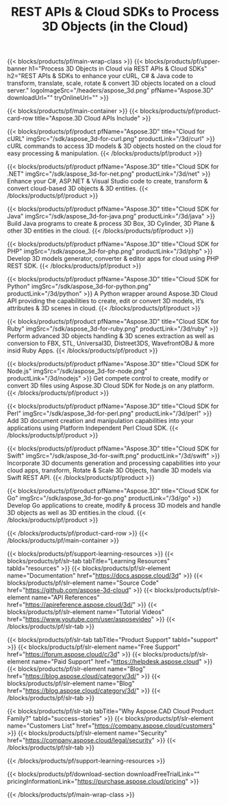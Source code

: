 ﻿---
title: REST APIs & Cloud SDKs to Process 3D Objects (in the Cloud)
description: REST APIs & SDKs to enhance your cURL, C# & Java code to transform, translate, scale, rotate & convert 3D objects located on a cloud server 
weight: 10
url: /family
---

{{< blocks/products/pf/main-wrap-class >}}
{{< blocks/products/pf/upper-banner h1="Process 3D Objects in Cloud via REST APIs & Cloud SDKs" h2="REST APIs & SDKs to enhance your cURL, C# & Java code to transform, translate, scale, rotate & convert 3D objects located on a cloud server." logoImageSrc="/headers/aspose_3d.png" pfName="Aspose.3D" downloadUrl="" tryOnlineUrl="" >}}

{{< blocks/products/pf/main-container >}}
{{< blocks/products/pf/product-card-row title="Aspose.3D Cloud APIs Include" >}}

{{< blocks/products/pf/product pfName="Aspose.3D" title="Cloud for cURL" imgSrc="/sdk/aspose_3d-for-curl.png" productLink="/3d/curl" >}}
cURL commands to access 3D models & 3D objects hosted on the cloud for easy processing & manipulation.
{{< /blocks/products/pf/product >}}

{{< blocks/products/pf/product pfName="Aspose.3D" title="Cloud SDK for .NET" imgSrc="/sdk/aspose_3d-for-net.png" productLink="/3d/net" >}}
Enhance your C#, ASP.NET & Visual Studio code to create, transform & convert cloud-based 3D objects & 3D entities.
{{< /blocks/products/pf/product >}}

{{< blocks/products/pf/product pfName="Aspose.3D" title="Cloud SDK for Java" imgSrc="/sdk/aspose_3d-for-java.png" productLink="/3d/java" >}}
Build Java programs to create & process 3D Box, 3D Cylinder, 3D Plane & other 3D entities in the cloud.
{{< /blocks/products/pf/product >}}

{{< blocks/products/pf/product pfName="Aspose.3D" title="Cloud SDK for PHP" imgSrc="/sdk/aspose_3d-for-php.png" productLink="/3d/php" >}}
Develop 3D models generator, converter & editor apps for cloud using PHP REST SDK.
{{< /blocks/products/pf/product >}}

{{< blocks/products/pf/product pfName="Aspose.3D" title="Cloud SDK for Python" imgSrc="/sdk/aspose_3d-for-python.png" productLink="/3d/python" >}}
A Python wrapper around Aspose.3D Cloud API providing the capabilities to create, edit or convert 3D models, it’s attributes & 3D scenes in cloud.
{{< /blocks/products/pf/product >}}

{{< blocks/products/pf/product pfName="Aspose.3D" title="Cloud SDK for Ruby" imgSrc="/sdk/aspose_3d-for-ruby.png" productLink="/3d/ruby" >}}
Perform advanced 3D objects handling & 3D scenes extraction as well as conversion to FBX, STL, Universal3D, Distreet3DS, WavefrontOBJ & more insid Ruby Apps.
{{< /blocks/products/pf/product >}}

{{< blocks/products/pf/product pfName="Aspose.3D" title="Cloud SDK for Node.js" imgSrc="/sdk/aspose_3d-for-node.png" productLink="/3d/nodejs" >}}
Get compete control to create, modify or convert 3D files using Aspose.3D Cloud SDK for Node.js on any platform.
{{< /blocks/products/pf/product >}}

{{< blocks/products/pf/product pfName="Aspose.3D" title="Cloud SDK for Perl" imgSrc="/sdk/aspose_3d-for-perl.png" productLink="/3d/perl" >}}
Add 3D document creation and manipulation capabilities into your applications using Platform Independent Perl Cloud SDK.
{{< /blocks/products/pf/product >}}

{{< blocks/products/pf/product pfName="Aspose.3D" title="Cloud SDK for Swift" imgSrc="/sdk/aspose_3d-for-swift.png" productLink="/3d/swift" >}}
Incorporate 3D documents generation and processing capabilities into your cloud apps, transform, Rotate & Scale 3D Objects, handle 3D models via Swift REST API.
{{< /blocks/products/pf/product >}}

{{< blocks/products/pf/product pfName="Aspose.3D" title="Cloud SDK for Go" imgSrc="/sdk/aspose_3d-for-go.png" productLink="/3d/go" >}}
Develop Go applications to create, modify & process 3D models and handle 3D objects as well as 3D entities.in the cloud.
{{< /blocks/products/pf/product >}}

{{< /blocks/products/pf/product-card-row >}}
{{< /blocks/products/pf/main-container >}}

{{< blocks/products/pf/support-learning-resources >}}
{{< blocks/products/pf/slr-tab tabTitle="Learning Resources" tabId="resources" >}}
{{< blocks/products/pf/slr-element name="Documentation" href="https://docs.aspose.cloud/3d" >}}
{{< blocks/products/pf/slr-element name="Source Code" href="https://github.com/aspose-3d-cloud" >}}
{{< blocks/products/pf/slr-element name="API References" href="https://apireference.aspose.cloud/3d/" >}}
{{< blocks/products/pf/slr-element name="Tutorial Videos" href="https://www.youtube.com/user/asposevideo" >}}
{{< /blocks/products/pf/slr-tab >}}

{{< blocks/products/pf/slr-tab tabTitle="Product Support" tabId="support" >}}
{{< blocks/products/pf/slr-element name="Free Support" href="https://forum.aspose.cloud/c/3d" >}}
{{< blocks/products/pf/slr-element name="Paid Support" href="https://helpdesk.aspose.cloud" >}}
{{< blocks/products/pf/slr-element name="Blog" href="https://blog.aspose.cloud/category/3d/" >}}
{{< blocks/products/pf/slr-element name="Blog" href="https://blog.aspose.cloud/category/3d/" >}}
{{< /blocks/products/pf/slr-tab >}}

{{< blocks/products/pf/slr-tab tabTitle="Why Aspose.CAD Cloud Product Family?" tabId="success-stories" >}}
{{< blocks/products/pf/slr-element name="Customers List" href="https://company.aspose.cloud/customers" >}}
{{< blocks/products/pf/slr-element name="Security" href="https://company.aspose.cloud/legal/security" >}}
{{< /blocks/products/pf/slr-tab >}}

{{< /blocks/products/pf/support-learning-resources >}}

{{< blocks/products/pf/download-section downloadFreeTrialLink="" pricingInformationLink="https://purchase.aspose.cloud/pricing" >}}

{{< /blocks/products/pf/main-wrap-class >}}
